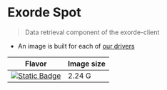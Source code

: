 # Exorde Spot
> Data retrieval component of the exorde-client

- An image is built for each of [our drivers](https://github.com/search?q=topic%3Aexorde-spot-driver+org%3Aexorde-labs+&type=repositories)

| Flavor | Image size |
| --- | --- |
| [![Static Badge](https://img.shields.io/badge/spota7df32de3a60dfdb7a0b-blue?style=for-the-badge)](https://github.com/exorde-labs/a7df32de3a60dfdb7a0b) | 2.24 G |
